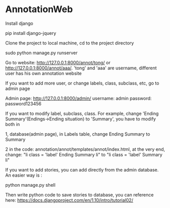 # AnnotationWeb

Install django

pip install django-jquery

Clone the project to local machine, cd to the project directory

sudo python manage.py runserver

Go to website: http://127.0.0.1:8000/annot/tong/  or  http://127.0.0.1:8000/annot/aaa/.  'tong' and 'aaa' are username, different user has
his own annotation website

If you want to add more user, or change labels, class, subclass, etc, go to admin page 

Admin page: http://127.0.0.1:8000/admin/  username: admin  password: password123456

If you want to modify label, subclass, class. For example, change 'Ending Summary'(Endings->Ending situation) to 'Summary', you have to modify both in 

1, database(admin page), in Labels table, change Ending Summary to Summary

2  in the code: annotation/annot/templates/annot/index.html, at the very end, change: "li class = 'label' Ending Summary li" to "li class = 'label' Summary li"


If you want to add stories, you can add directly from the admin database. An easier way is : 

python manage.py shell

Then write python code to save stories to database, you can reference here: https://docs.djangoproject.com/en/1.10/intro/tutorial02/
